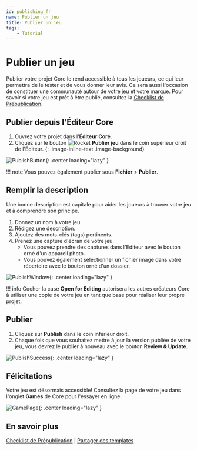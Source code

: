 ```yaml
---
id: publishing_fr
name: Publier un jeu
title: Publier un jeu
tags:
    - Tutorial
---
```


# Publier un jeu

Publier votre projet Core le rend accessible à tous les joueurs, ce qui leur permettra de le tester et de vous donner leur avis. Ce sera aussi l'occasion de constituer une communauté autour de votre jeu et votre marque. Pour savoir si votre jeu est prêt à être publié, consultez la [Checklist de Prépublication](publishing_checklist.md).

## Publier depuis l'Éditeur Core

1. Ouvrez votre projet dans l'**Éditeur Core**.
2. Cliquez sur le bouton ![Rocket](../img/EditorManual/icons/HierarchyIcon_Publish.png) **Publier jeu** dans le coin supérieur droit de l'Éditeur.
{: .image-inline-text .image-background}

![PublishButton](../img/MyFirstMultiplayer/PublishButtonMarked.png){: .center loading="lazy" }

!!! note
    Vous pouvez également publier sous **Fichier** > **Publier**.

## Remplir la description

Une bonne description est capitale pour aider les joueurs à trouver votre jeu et à comprendre son principe.

1. Donnez un nom à votre jeu.
2. Rédigez une description.
3. Ajoutez des mots-clés (tags) pertinents.
4. Prenez une capture d'écran de votre jeu.
   - Vous pouvez prendre des captures dans l'Éditeur avec le bouton orné d'un appareil photo.
   - Vous pouvez également sélectionner un fichier image dans votre répertoire avec le bouton orné d'un dossier.

![PublishWindow](../img/MyFirstMultiplayer/PublishWindow.png){: .center loading="lazy" }

!!! info
    Cocher la case **Open for Editing** autorisera les autres créateurs Core à utiliser une copie de votre jeu en tant que base pour réaliser leur propre projet.

## Publier

1. Cliquez sur **Publish** dans le coin inférieur droit.
2. Chaque fois que vous souhaitez mettre à jour la version publiée de votre jeu, vous devrez le publier à nouveau avec le bouton **Review & Update**.

![PublishSuccess](../img/MyFirstMultiplayer/PublishSuccess.png){: .center loading="lazy" }

## Félicitations

Votre jeu est désormais accessible! Consultez la page de votre jeu dans l'onglet **Games** de Core pour l'essayer en ligne.

![GamePage](../img/MyFirstMultiplayer/GamePage.jpg){: .center loading="lazy" }

## En savoir plus

[Checklist de Prépublication](publishing_checklist.md) | [Partager des templates](template_reference.md)
